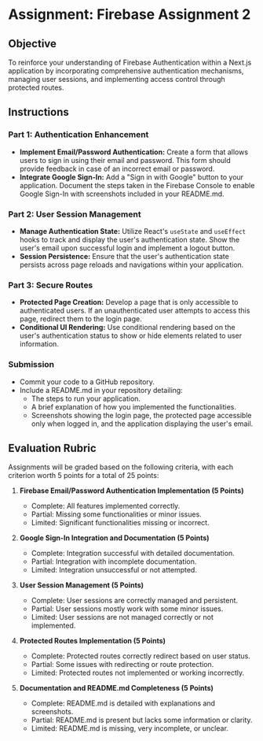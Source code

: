 # Assignment: Firebase Assignment 2

## Objective

To reinforce your understanding of Firebase Authentication within a Next.js application by incorporating comprehensive authentication mechanisms, managing user sessions, and implementing access control through protected routes.

## Instructions

### Part 1: Authentication Enhancement

- **Implement Email/Password Authentication:** Create a form that allows users to sign in using their email and password. This form should provide feedback in case of an incorrect email or password.
- **Integrate Google Sign-In:** Add a "Sign in with Google" button to your application. Document the steps taken in the Firebase Console to enable Google Sign-In with screenshots included in your README.md.

### Part 2: User Session Management

- **Manage Authentication State:** Utilize React's `useState` and `useEffect` hooks to track and display the user's authentication state. Show the user's email upon successful login and implement a logout button.
- **Session Persistence:** Ensure that the user's authentication state persists across page reloads and navigations within your application.

### Part 3: Secure Routes

- **Protected Page Creation:** Develop a page that is only accessible to authenticated users. If an unauthenticated user attempts to access this page, redirect them to the login page.
- **Conditional UI Rendering:** Use conditional rendering based on the user's authentication status to show or hide elements related to user information.

### Submission

- Commit your code to a GitHub repository.
- Include a README.md in your repository detailing:
  - The steps to run your application.
  - A brief explanation of how you implemented the functionalities.
  - Screenshots showing the login page, the protected page accessible only when logged in, and the application displaying the user's email.

## Evaluation Rubric

Assignments will be graded based on the following criteria, with each criterion worth 5 points for a total of 25 points:

1. **Firebase Email/Password Authentication Implementation (5 Points)**

   - Complete: All features implemented correctly.
   - Partial: Missing some functionalities or minor issues.
   - Limited: Significant functionalities missing or incorrect.

2. **Google Sign-In Integration and Documentation (5 Points)**

   - Complete: Integration successful with detailed documentation.
   - Partial: Integration with incomplete documentation.
   - Limited: Integration unsuccessful or not attempted.

3. **User Session Management (5 Points)**

   - Complete: User sessions are correctly managed and persistent.
   - Partial: User sessions mostly work with some minor issues.
   - Limited: User sessions are not managed correctly or not implemented.

4. **Protected Routes Implementation (5 Points)**

   - Complete: Protected routes correctly redirect based on user status.
   - Partial: Some issues with redirecting or route protection.
   - Limited: Protected routes not implemented or working incorrectly.

5. **Documentation and README.md Completeness (5 Points)**
   - Complete: README.md is detailed with explanations and screenshots.
   - Partial: README.md is present but lacks some information or clarity.
   - Limited: README.md is missing, very incomplete, or unclear.
